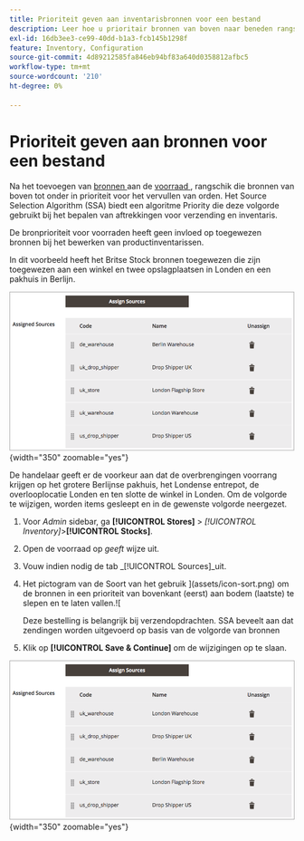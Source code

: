 ```yaml
---
title: Prioriteit geven aan inventarisbronnen voor een bestand
description: Leer hoe u prioritair bronnen van boven naar beneden rangschikt, die worden gebruikt voor het bepalen van verzendingen en voorraadaftrekkingen.
exl-id: 16db3ee3-ce99-40dd-b1a3-fcb145b1298f
feature: Inventory, Configuration
source-git-commit: 4d89212585fa846eb94bf83a640d0358812afbc5
workflow-type: tm+mt
source-wordcount: '210'
ht-degree: 0%

---
```


# Prioriteit geven aan bronnen voor een bestand

Na het toevoegen van [ bronnen ](sources-manage.md) aan de [ voorraad ](stocks-manage.md), rangschik die bronnen van boven tot onder in prioriteit voor het vervullen van orden. Het Source Selection Algorithm (SSA) biedt een algoritme Priority die deze volgorde gebruikt bij het bepalen van aftrekkingen voor verzending en inventaris.

De bronprioriteit voor voorraden heeft geen invloed op toegewezen bronnen bij het bewerken van productinventarissen.

In dit voorbeeld heeft het Britse Stock bronnen toegewezen die zijn toegewezen aan een winkel en twee opslagplaatsen in Londen en een pakhuis in Berlijn.

![ orde van Source alvorens voorrang te geven ](assets/inventory-priority-before.png){width="350" zoomable="yes"}

De handelaar geeft er de voorkeur aan dat de overbrengingen voorrang krijgen op het grotere Berlijnse pakhuis, het Londense entrepot, de overlooplocatie Londen en ten slotte de winkel in Londen. Om de volgorde te wijzigen, worden items gesleept en in de gewenste volgorde neergezet.

1. Voor _Admin_ sidebar, ga **[!UICONTROL Stores]** > _[!UICONTROL Inventory]_>**[!UICONTROL Stocks]**.

1. Open de voorraad op _geeft_ wijze uit.

1. Vouw indien nodig de tab _[!UICONTROL Sources]_uit.

1. Het pictogram van de Soort van het gebruik ](assets/icon-sort.png) om de bronnen in een prioriteit van bovenkant (eerst) aan bodem (laatste) te slepen en te laten vallen.![

   Deze bestelling is belangrijk bij verzendopdrachten. SSA beveelt aan dat zendingen worden uitgevoerd op basis van de volgorde van bronnen

1. Klik op **[!UICONTROL Save & Continue]** om de wijzigingen op te slaan.

![ orde van Source na prioritering ](assets/inventory-stock-priority-after.png){width="350" zoomable="yes"}
